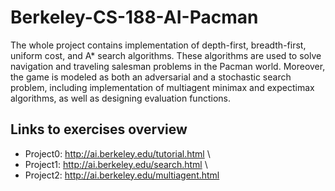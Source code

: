 # Berkeley-CS-188-AI-Pacman

The whole project contains implementation of depth-first, breadth-first, uniform cost, and A* search algorithms. 
These algorithms are used to solve navigation and traveling salesman problems in the Pacman world.
Moreover, the game is modeled as both an adversarial and a stochastic search problem, including implementation of multiagent minimax and expectimax algorithms, 
as well as designing evaluation functions.


## Links to exercises overview
* Project0: http://ai.berkeley.edu/tutorial.html \
* Project1: http://ai.berkeley.edu/search.html \
* Project2: http://ai.berkeley.edu/multiagent.html 
